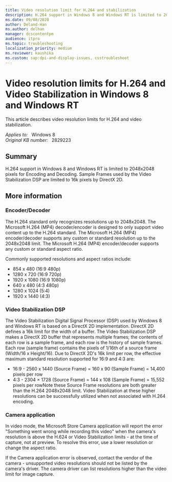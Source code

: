 ```yaml
---
title: Video resolution limit for H.264 and stabilization
description: H.264 support in Windows 8 and Windows RT is limited to 2048x2048 pixels, and 16k for the DirectX2D based Video Stabilization.
ms.date: 09/08/2020
author: Deland-Han
ms.author: delhan
manager: dcscontentpm
audience: itpro
ms.topic: troubleshooting
localization_priority: medium
ms.reviewer: kaushika
ms.custom: sap:dpi-and-display-issues, csstroubleshoot
---
```

# Video resolution limits for H.264 and Video Stabilization in Windows 8 and Windows RT

This article describes video resolution limits for H.264 and video stabilization.

_Applies to:_ &nbsp; Windows 8  
_Original KB number:_ &nbsp; 2829223

## Summary

H.264 support in Windows 8 and Windows RT is limited to 2048x2048 pixels for Encoding and Decoding. Sample Frames used by the Video Stabilization DSP are limited to 16k pixels by DirectX 2D.

## More information

### Encoder/Decoder

The H.264 standard only recognizes resolutions up to 2048x2048. The Microsoft H.264 (MP4) decoder/encoder is designed to only support video content up to the H.264 standard. The Microsoft H.264 (MP4) encoder/decoder supports any custom or standard resolution up to the 2048x2048 limit. The Microsoft H.264 (MP4) encoder/decoder supports any custom or standard aspect ratio.

Commonly supported resolutions and aspect ratios include:  

- 854 x 480 (16:9 480p)
- 1280 x 720 (16:9 720p)
- 1920 x 1080 (16:9 1080p)
- 640 x 480 (4:3 480p)
- 1280 x 1024 (5:4)
- 1920 x 1440 (4:3)

### Video Stabilization DSP

The Video Stabilization Digital Signal Processor (DSP) used by Windows 8 and Windows RT is based on a DirectX 2D implementation. DirectX 2D defines a 16k limit for the width of a buffer. The Video Stabilization DSP makes a DirectX 2D buffer that represents multiple frames; the contents of each row is a sample frame, and each row is the history of sample frames. Each row (sample frame) contains the pixels of 1/16th of a source frame (Width/16 x Height/16). Due to DirectX 2D's 16k limit per row, the effective maximum standard resolution supported for 16:9 and 4:3 are:  

- 16:9 - 2560 x 1440 (Source Frame) = 160 x 90 (Sample Frame) = 14,400 pixels per row
- 4:3 - 2304 × 1728 (Source Frame) = 144 x 108 (Sample Frame) = 15,552 pixels per rowNote these Source Frame resolutions are both greater than the H.264 2048x2048 limit. Video Stabilization at these higher resolutions can be successfully utilized when not associated with H.264 encoding.

### Camera application

In video mode, the Microsoft Store Camera application will report the error "Something went wrong while recording this video" when the camera's resolution is above the H.624 or Video Stabilization limits - at the time of capture, not at preview. To resolve this error, use a lower resolution or change the aspect ratio.

If the Camera application error is observed, contact the vendor of the camera - unsupported video resolutions should not be listed by the camera's driver. The camera driver can list resolutions higher than the video limit for image capture.
